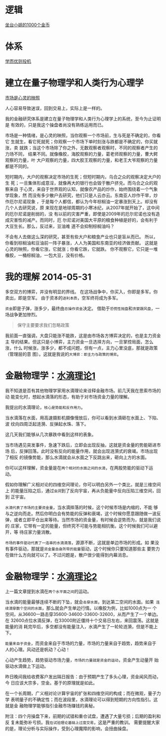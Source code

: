 # 逻辑

  [坐台小姐的1000个金币](http://blog.sina.com.cn/s/blog_608e1afd0102e1l8.html)

# 体系

  [学而优则投机](http://blog.sina.com.cn/s/blog_608e1afd0102e1fu.html)

# 建立在量子物理学和人类行为心理学

  [市场是心灵的映照 ](http://blog.sina.com.cn/s/blog_608e1afd0102e6l3.html)

  人心容易导致迷误，回到交易上，实际上是一样的。

  我的金融研究体系是建立在量子物理学和人类行为心理学上的系统，至今为止证明是
  有效的，只是我这个操盘者尚没有熟练运用而已。

  市场是一种情绪，是心灵的映照，当你观察一个市场前，生与死是不确定的，你看它
  生就生，看它死就死；你观察一个市场下单时刻涨与跌都是不确定的，你买就涨，卖
  就跌；当这个市场除了你之外，无数观察者观察时，不同的观察者产生的力场不同，
  结果不同。就像橡胶，海胶观察的力量，葛老师观察的力量，曹大鳄观察的力量，叶
  大户观察的力量，四大胶王观察的力量，和老王大爷观察的力量都是不同的。

  短时期内，大户的观察决定市场的生死；但短时期内，乌合之众的观察决定大户的生
  死；一旦集体形成意淫，就像再大的银行也会毁于散户挤兑。而乌合之众的观察来自
  于心灵，来自于世界观的认知，就像农产品的炒作，始终围绕着一个气象学现象，然
  而没有多少散户去研究，他们只是人云亦云。东南亚人炒作干旱，炒作厄尔尼诺现象
  ，于是每个人都信，都认为今年棕榈油一定暴涨到天上。却没有几个人去研究说，原
  来现在是地球周期的小寒冰纪，从2007年就开始了，这中间的厄尔尼诺是削弱的，没
  有以前的灾害严重，即使是2009年的厄尔尼诺也没有造成灾害性的减产。而同时，厄
  尔尼诺对美国大平原的粮食种植是好的，会有利于大豆生长。那么，反过来，豆油难
  道不会抑制棕榈油吗？

  不会有人去做这么深的研究，甚至有些大户和粮食产业也只是盲从而已。
  所以，你看到棕榈油和豆油前一阵子暴涨，人人为美国和东南亚的经济做贡献。
  这就是心灵的映照，你看它涨，它就涨；你看它跌，它就跌。
  你不观察它，它只是一堆橡胶，一桶棕榈油，一包大豆，没有价格。

# 我的理解 2014-05-31

  多空双方的博弈，并没有明显的界线。
  在这场战争中，你买入，你即是多军。你卖出，即是空军。
  由于资本的`逐利本质`，空军终将成为多军。

  `资金`即是子弹，涨多少，最终由`总操作资金`决定。
  借助于`恐慌性抛盘`和`贪婪跟风盘`，一场战争更加惨烈。


  > 保守主要要求我们忽略政策

  我前面一直强调，大盘只能涨不能跌，这是由市场各方博弈决定的，也是主力资金主
  导的结果。但这只是小博弈，主力资金一旦选择方向，一旦掌控局面，怎么涨，什么
  时候涨，涨多少，都不成问题，但有一点，主力心里没底，那就是政策（管理层的意
  图）。这就是我说的`大博弈：即主力与政策的博弈`。

# 金融物理学：[水滴理论1](http://blog.sina.com.cn/s/blog_608e1afd0102dr74.html)

  我不知道是否有其他物理学家用水滴理论来诠释金融市场。前几天我在思索市场的动
  能变化时，想起水滴落的形态，有助于对市场资金力量的理解。

  我提出的水滴理论，`核心是势能和反作用力`。

  当水滴落在水面，用高速摄影机摄像慢放后，你可以看到水滴砸在水面上、下陷、波
  纹向四周泛起涟漪、反弹起水珠、落下。

  这几天我们能够从几次暴跌中看到这样的表象。

  当市场遇见突发事件，急速下跌后，立即会出现反抽，这就是资金量的势能砸进市场
  后，反弹回落。此时没有反向的能量作用，就会出现涟漪式的衰竭。市场出现了相反
  的镜像势能，那么水滴就会从水面之下反跳出来，砸向上方的水面。

  你可以这样理解，资金量是在`两个相对的水面之间的水滴`，在两股势能的驱动下运动。

  假如你理解广义相对论的四维空间理论，你可以明白另外一个类比，就是三维空间上
  的能量压陷之后，通过`虫洞`到了反向宇宙，再从负能量中反向压陷三维空间，回到
  正宇宙。

  `水滴代表了市场的主要资金量`，当水滴摔落的时候，这个时候市场是内缩的，不能
  够与之逆向而走。然后你明白会有势能的反弹和衰竭，这个时候你愿意跟随做一波反
  弹，或者立即平仓出来等待。当然市场的资金量，有时候会逆势而为，就是我们说的
  庄家，它带有一定的能量，但终究不可能与势能相抗衡。这个时候我们可以避开，等
  待庄家力量消散。

  `市场的事件驱动代表了一连串的水滴滴落`，源源不断，这就是单边市场的形成。如
  果没有事件驱动，那就是`资金量自身所带的能量`驱动，这个时候你只要知道那些主
  要势力在做什么方向就可以了。不过问题是，散户很少能得到内幕消息。

# 金融物理学：[水滴理论2](http://blog.sina.com.cn/s/blog_608e1afd0102drng.html)

  上一篇文章提到水滴在`两个水平面之间`的运动。

  当水滴的能量最够连续不断的下坠，就会`击穿水面`，到达第二空间的水面。如果`
  连续滴穿数个空间的水面`，那么就会产生单边行情。以橡胶为例，比如1000点为一
  个空间，从36600一路击穿35600-34600-33600-32600，从而产生了一个单边。在
  32600点位水滴反弹，在33000附近僵持十个交易日左右，来回震荡。这就是能量的消
  耗完毕后，多空都没有能量注入，水滴产生了一轮轮涟漪，但是不能上下。

  `能量来自于资金`，而资金来自于市场的力量，市场的力量来自于趋势，趋势来自于
  人的心理。风动还是帆动？心动！

  心动产生趋势，趋势驱动市场力量，`市场的力量就是资金的运动`，资金产生动量开
  始驱动水滴做上下运动。

  昨日晚间我给收费客户发出隔日报告：由于预期产生了多头心理，资金闻风而动，今
  日应该大宗多，空金。基于的原理就是如此。

  在一个长周期，广义相对论计算宇宙的扩张和四维空间的构成；而在微观，量子力学
  表明量子的不确定性；而在波段里，水滴理论可以得到短期的方向性指引。这就是金
  融物理学能够指引金融市场赚钱的奥秘。

  附注：四个月操盘下来，前期的试错和重仓试盘，遭遇了大量亏损；后期的盈利和反
  复未能弥补亏损。我`在试验理论基础上过度交易`，这是严重的教训。
  需要提醒大家的是，理论分析与实际操作，受到心理魔障的影响，会扭曲操盘。

